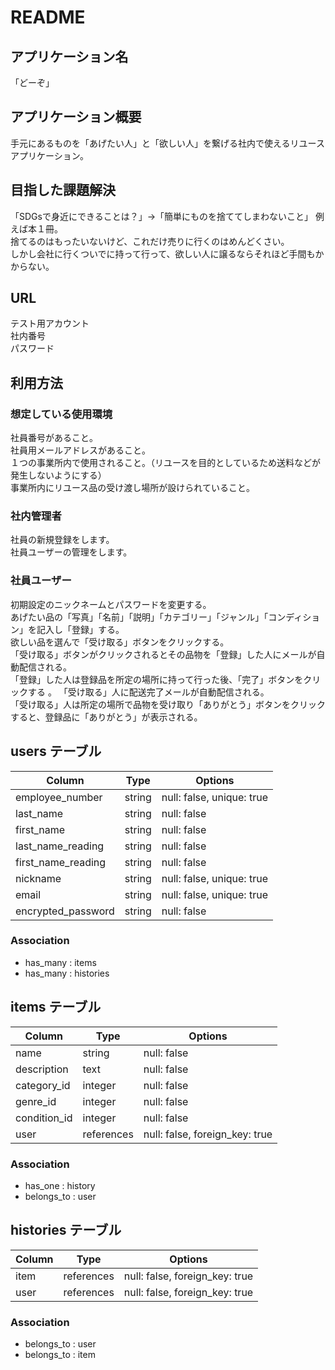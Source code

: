 # README

## アプリケーション名
「どーぞ」

## アプリケーション概要
手元にあるものを「あげたい人」と「欲しい人」を繋げる社内で使えるリユースアプリケーション。

## 目指した課題解決
「SDGsで身近にできることは？」→「簡単にものを捨ててしまわないこと」 
例えば本１冊。  
捨てるのはもったいないけど、これだけ売りに行くのはめんどくさい。  
しかし会社に行くついでに持って行って、欲しい人に譲るならそれほど手間もかからない。  

## URL

テスト用アカウント  
社内番号  
パスワード  

## 利用方法
### 想定している使用環境
  社員番号があること。  
  社員用メールアドレスがあること。  
  １つの事業所内で使用されること。（リユースを目的としているため送料などが発生しないようにする）  
  事業所内にリユース品の受け渡し場所が設けられていること。  

### 社内管理者
  社員の新規登録をします。  
  社員ユーザーの管理をします。  

### 社員ユーザー
  初期設定のニックネームとパスワードを変更する。  
  あげたい品の「写真」「名前」「説明」「カテゴリー」「ジャンル」「コンディション」を記入し「登録」する。  
  欲しい品を選んで「受け取る」ボタンをクリックする。  
  「受け取る」ボタンがクリックされるとその品物を「登録」した人にメールが自動配信される。  
  「登録」した人は登録品を所定の場所に持って行った後、「完了」ボタンをクリックする 。 
  「受け取る」人に配送完了メールが自動配信される。  
  「受け取る」人は所定の場所で品物を受け取り「ありがとう」ボタンをクリックすると、登録品に「ありがとう」が表示される。  



## users テーブル

| Column              | Type   | Options                    |
| ------------------- | ------ | -------------------------- |
| employee_number     | string | null: false, unique: true  |
| last_name           | string | null: false                |
| first_name          | string | null: false                |
| last_name_reading   | string | null: false                |
| first_name_reading  | string | null: false                |
| nickname            | string | null: false, unique: true  |
| email               | string | null: false, unique: true  |
| encrypted_password  | string | null: false                |



### Association

- has_many : items
- has_many : histories


## items テーブル

| Column              | Type          | Options                        |
| ------------------- | ------------- | ------------------------------ |
| name                | string        | null: false                    |
| description         | text          | null: false                    |
| category_id         | integer       | null: false                    |
| genre_id            | integer       | null: false                    |
| condition_id        | integer       | null: false                    |
| user                | references    | null: false, foreign_key: true |

### Association
- has_one : history
- belongs_to : user


## histories テーブル

| Column    | Type       | Options                        |
| --------- | ---------- | ------------------------------ |
| item      | references | null: false, foreign_key: true |
| user      | references | null: false, foreign_key: true |

### Association
- belongs_to : user
- belongs_to : item
